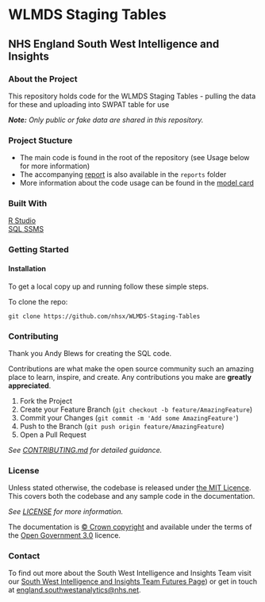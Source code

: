 # WLMDS Staging Tables 
## NHS England South West Intelligence and Insights

### About the Project

This repository holds code for the WLMDS Staging Tables - pulling the data for these and uploading into SWPAT table for use

_**Note:** Only public or fake data are shared in this repository._

### Project Stucture

- The main code is found in the root of the repository (see Usage below for more information)
- The accompanying [report](./reports/report.pdf) is also available in the `reports` folder
- More information about the code usage can be found in the [model card](./model_card.md)


### Built With

[R Studio](http://www.rstudio.com/.)  
[SQL SSMS](https://learn.microsoft.com/en-us/sql/ssms/download-sql-server-management-studio-ssms?view=sql-server-ver16)  

### Getting Started

#### Installation

To get a local copy up and running follow these simple steps.

To clone the repo:

`git clone https://github.com/nhsx/WLMDS-Staging-Tables`

### Contributing

Thank you Andy Blews for creating the SQL code. 

Contributions are what make the open source community such an amazing place to learn, inspire, and create. Any contributions you make are **greatly appreciated**.

1. Fork the Project
2. Create your Feature Branch (`git checkout -b feature/AmazingFeature`)
3. Commit your Changes (`git commit -m 'Add some AmazingFeature'`)
4. Push to the Branch (`git push origin feature/AmazingFeature`)
5. Open a Pull Request

_See [CONTRIBUTING.md](./CONTRIBUTING.md) for detailed guidance._

### License

Unless stated otherwise, the codebase is released under [the MIT Licence][mit].
This covers both the codebase and any sample code in the documentation.

_See [LICENSE](./LICENSE) for more information._

The documentation is [© Crown copyright][copyright] and available under the terms
of the [Open Government 3.0][ogl] licence.

[mit]: LICENCE
[copyright]: http://www.nationalarchives.gov.uk/information-management/re-using-public-sector-information/uk-government-licensing-framework/crown-copyright/
[ogl]: http://www.nationalarchives.gov.uk/doc/open-government-licence/version/3/

### Contact

To find out more about the South West Intelligence and Insights Team visit our [South West Intelligence and Insights Team Futures Page](https://future.nhs.uk/SouthWestAnalytics)) or get in touch at [england.southwestanalytics@nhs.net](mailto:england.southwestanalytics@nhs.net).

<!-- ### Acknowledgements -->

